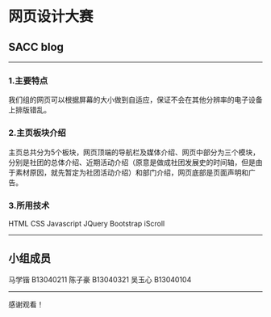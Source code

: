 # 网页设计大赛 #
## SACC blog ##
-------
### 1.主要特点 ###
我们组的网页可以根据屏幕的大小做到自适应，保证不会在其他分辨率的电子设备上排版错乱。

### 2.主页板块介绍 ###
主页总共分为5个板块，网页顶端的导航栏及媒体介绍、网页中部分为三个模块，分别是社团的总体介绍、近期活动介绍（原意是做成社团发展史的时间轴，但是由于素材原因，就先暂定为社团活动介绍）和部门介绍，网页底部是页面声明和广告。

### 3.所用技术 ###
HTML CSS Javascript
JQuery Bootstrap iScroll

------
## 小组成员 ##
马学锴 B13040211
陈子豪 B13040321
吴玉心 B13040104

--------
感谢观看！